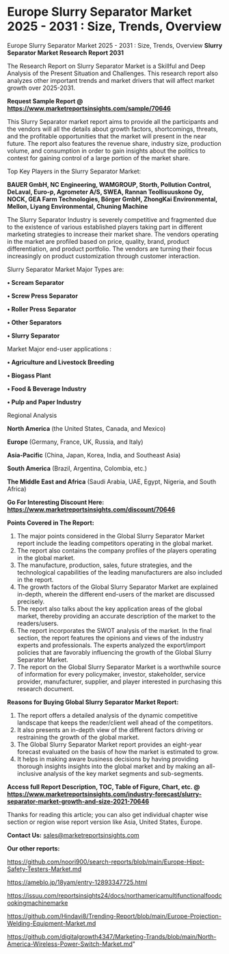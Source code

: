 # Europe Slurry Separator Market 2025 - 2031 : Size, Trends, Overview
 Europe Slurry Separator Market 2025 - 2031 : Size, Trends, Overview
<strong>Slurry Separator Market Research Report 2031</strong>

The Research Report on Slurry Separator Market is a Skillful and Deep Analysis of the Present Situation and Challenges. This research report also analyzes other important trends and market drivers that will affect market growth over 2025-2031.

<strong>Request Sample Report @ <a href=https://www.marketreportsinsights.com/sample/70646>https://www.marketreportsinsights.com/sample/70646</a></strong>

This Slurry Separator market report aims to provide all the participants and the vendors will all the details about growth factors, shortcomings, threats, and the profitable opportunities that the market will present in the near future. The report also features the revenue share, industry size, production volume, and consumption in order to gain insights about the politics to contest for gaining control of a large portion of the market share.

Top Key Players in the Slurry Separator Market:

<strong>BAUER GmbH, NC Engineering, WAMGROUP, Storth, Pollution Control, DeLaval, Euro-p, Agrometer A/S, SWEA, Rannan Teollisuuskone Oy, NOCK, GEA Farm Technologies, Börger GmbH, ZhongKai Environmental, Mellon, Liyang Environmental, Chuning Machine</strong>

The Slurry Separator Industry is severely competitive and fragmented due to the existence of various established players taking part in different marketing strategies to increase their market share. The vendors operating in the market are profiled based on price, quality, brand, product differentiation, and product portfolio. The vendors are turning their focus increasingly on product customization through customer interaction.

Slurry Separator Market Major Types are:

<strong>• Scream Separator

• Screw Press Separator

• Roller Press Separator

• Other Separators

• Slurry Separator</strong>

Market Major end-user applications :

<strong>• Agriculture and Livestock Breeding

• Biogass Plant

• Food & Beverage Industry

• Pulp and Paper Industry</strong>

Regional Analysis

</u><strong><b>North America</b></strong> (the United States, Canada, and Mexico)

<strong><b>Europe </b></strong>(Germany, France, UK, Russia, and Italy)

<strong><b>Asia-Pacific</b></strong> (China, Japan, Korea, India, and Southeast Asia)

<strong><b>South America</b></strong> (Brazil, Argentina, Colombia, etc.)

<strong><b>The Middle East and Africa</b></strong> (Saudi Arabia, UAE, Egypt, Nigeria, and South Africa)

<strong>Go For Interesting Discount Here: <a href=https://www.marketreportsinsights.com/discount/70646>https://www.marketreportsinsights.com/discount/70646</a></strong>

<strong>Points Covered in The Report:</strong>
<ol>
  <li>The major points considered in the Global Slurry Separator Market report include the leading competitors operating in the global market.</li>
  <li>The report also contains the company profiles of the players operating in the global market.</li>
  <li>The manufacture, production, sales, future strategies, and the technological capabilities of the leading manufacturers are also included in the report.</li>
  <li>The growth factors of the Global Slurry Separator Market are explained in-depth, wherein the different end-users of the market are discussed precisely.</li>
  <li>The report also talks about the key application areas of the global market, thereby providing an accurate description of the market to the readers/users.</li>
  <li>The report incorporates the SWOT analysis of the market. In the final section, the report features the opinions and views of the industry experts and professionals. The experts analyzed the export/import policies that are favorably influencing the growth of the Global Slurry Separator Market.</li>
  <li>The report on the Global Slurry Separator Market is a worthwhile source of information for every policymaker, investor, stakeholder, service provider, manufacturer, supplier, and player interested in purchasing this research document.</li>
</ol>
<strong>Reasons for Buying Global Slurry Separator Market Report:</strong>

<ol>
  <li>The report offers a detailed analysis of the dynamic competitive landscape that keeps the reader/client well ahead of the competitors.</li>
  <li>It also presents an in-depth view of the different factors driving or restraining the growth of the global market.</li>
  <li>The Global Slurry Separator Market report provides an eight-year forecast evaluated on the basis of how the market is estimated to grow.</li>
  <li>It helps in making aware business decisions by having providing thorough insights insights into the global market and by making an all-inclusive analysis of the key market segments and sub-segments.</li>
</ol>
<strong>Access full Report Description, TOC, Table of Figure, Chart, etc. @ <a href=https://www.marketreportsinsights.com/industry-forecast/slurry-separator-market-growth-and-size-2021-70646>https://www.marketreportsinsights.com/industry-forecast/slurry-separator-market-growth-and-size-2021-70646</a></strong>


Thanks for reading this article; you can also get individual chapter wise section or region wise report version like Asia, United States, Europe.

<strong>Contact Us:</strong>
sales@marketreportsinsights.com

<strong>Our other reports:</strong>

<a href=https://github.com/noori900/search-reports/blob/main/Europe-Hipot-Safety-Testers-Market.md>https://github.com/noori900/search-reports/blob/main/Europe-Hipot-Safety-Testers-Market.md</a>

<a href=https://ameblo.jp/18yam/entry-12893347725.html>https://ameblo.jp/18yam/entry-12893347725.html</a>

<a href=https://issuu.com/reportsinsights24/docs/northamericamultifunctionalfoodcookingmachinemarke>https://issuu.com/reportsinsights24/docs/northamericamultifunctionalfoodcookingmachinemarke</a>

<a href=https://github.com/Hindavi8/Trending-Report/blob/main/Europe-Projection-Welding-Equipment-Market.md>https://github.com/Hindavi8/Trending-Report/blob/main/Europe-Projection-Welding-Equipment-Market.md</a>

<a href=https://github.com/digitalgrowth4347/Marketing-Trands/blob/main/North-America-Wireless-Power-Switch-Market.md>https://github.com/digitalgrowth4347/Marketing-Trands/blob/main/North-America-Wireless-Power-Switch-Market.md</a>"
